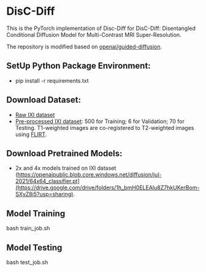 # DisC-Diff
This is the PyTorch implementation of Disc-Diff for DisC-Diff: Disentangled Conditional Diffusion Model for Multi-Contrast MRI Super-Resolution. 

The repository is modified based on [openai/guided-diffusion](https://github.com/openai/guided-diffusion). 

## SetUp Python Package Environment:
* pip install -r requirements.txt

## Download Dataset:
* [Raw IXI dataset](https://brain-development.org/ixi-dataset/)
* [Pre-processed IXI dataset](https://bit.ly/3yethO4): 500 for Training; 6 for Validation; 70 for Testing. T1-weighted images are co-registered to T2-weighted images using [FLIRT](https://fsl.fmrib.ox.ac.uk/fsl/fslwiki/FLIRT).

## Download Pretrained Models:
 * 2x and 4x models trained on IXI dataset (https://openaipublic.blob.core.windows.net/diffusion/jul-2021/64x64_classifier.pt](https://drive.google.com/drive/folders/1h_bmH0ELEAIu8Z7hkUKerBom-SXyZ8i5?usp=sharing).

## Model Training
bash train_job.sh

## Model Testing
bash test_job.sh
